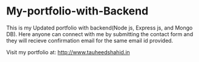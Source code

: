 # My-portfolio-with-Backend

This is my Updated portfolio with backend(Node js, Express js, and Mongo DB). Here anyone can connect with me by submitting the contact form and they will recieve confirmation email for the same email id provided.

Visit my portfolio at: http://www.tauheedshahid.in
